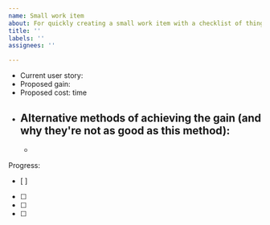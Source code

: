 ```yaml
---
name: Small work item
about: For quickly creating a small work item with a checklist of things to do
title: ''
labels: ''
assignees: ''

---
```


- Current user story:
- Proposed gain:
- Proposed cost: time
- Alternative methods of achieving the gain (and why they're not as good as this method): 
    - 
    -

Progress:
- [ ] 
- [ ] 
- [ ] 
- [ ]
